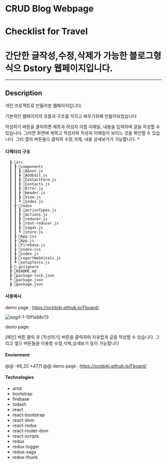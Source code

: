 # CRUD Blog Webpage 
 # Checklist for Travel

 # 간단한 글작성,수정,삭제가 가능한 블로그형식으 Dstory 웹페이지입니다.

 -------

 ## Description

 개인 프로젝트로 만들어본 웹페이지입니다.

 기본적인 웹페이지의 흐름과 구조를 익히고 배우기위해 만들어보았습니다

 작성하기 버튼을 클릭하면 제목과 작성자 이름 이메일, 내용을 입력하며 글을 작성할 수 있습니다.
 그러면 화면에 제목고 작성자와 작성자 이메일이 보이느 것을 확인할 수 있습니다.
 그리 옆의 버튼들으 클릭하 수정,삭제, 내용 상세보기가 가능합니다.
 *

 #### 디렉터리 구조

      ┣ 📂src
      ┃ ┣ 📂components
      ┃ ┃ ┣ 📜About.js
      ┃ ┃ ┣ 📜AddEdit.js
      ┃ ┃ ┣ 📜ContactForm.js
      ┃ ┃ ┣ 📜Contacts.js
      ┃ ┃ ┣ 📜Error.js
      ┃ ┃ ┣ 📜Header.js
      ┃ ┃ ┣ 📜View.js
      ┃ ┃ ┗ 📜index.js
      ┃ ┣ 📂redux
      ┃ ┃ ┣ 📜actionTypes.js
      ┃ ┃ ┣ 📜actions.js
      ┃ ┃ ┣ 📜reducer.js
      ┃ ┃ ┣ 📜root-reducer.js
      ┃ ┃ ┣ 📜sagas.js
      ┃ ┃ ┗ 📜store.js
      ┃ ┣ 📜App.css
      ┃ ┣ 📜App.js
      ┃ ┣ 📜firebase.js
      ┃ ┣ 📜index.css
      ┃ ┣ 📜index.js
      ┃ ┣ 📜reportWebVitals.js
      ┃ ┗ 📜setupTests.js
      ┣ 📜.gitignore
      ┣ 📜README.md
      ┣ 📜package-lock.json
      ┗ 📜package.json
      ┣ 📜package.json

  #### 사용예시


 demo page : https://octdoki.github.io/Fboard/

 ![ezgif-1-10f1e68c13](https://user-images.githubusercontent.com/76845650/205107997-58066c81-3e4d-4a81-89e9-9910536f062c.gif)



 demo page: 


 [메인] 버튼 클릭 후 [작성하기] 버튼을 클릭하여 자유럽게 글을 작성할 수 있습니다.
 그리고 옆으 버튼들을 이용항 수정,삭제,상세보기 등이 가능합니다


  #### Enviorment
 @@ -66,20 +47,11 @@ demo page : https://octdoki.github.io/Fboard/


 #### Technologies
 * antd
 * bootstrap 
 * firebase 
 * lodash 
 * react
 * react-bootstrap
 * react-dom
 * react-redux
 * react-router-dom
 * react-scripts
 * redux
 * redux-logger
 * redux-saga
 * redux-thunk
 
 


